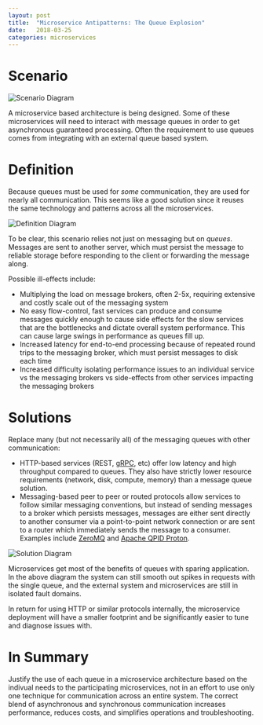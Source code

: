 ```yaml
---
layout: post
title:  "Microservice Antipatterns: The Queue Explosion"
date:   2018-03-25
categories: microservices 
---
```


Scenario
========

![Scenario Diagram]({{site.baseurl}}/images/queue_explosion_situation.png)

A microservice based architecture is being designed. Some of these 
microservices will need to interact with message queues in order to get 
asynchronous guaranteed processing. Often the requirement to use queues comes
from integrating with an external queue based system.

Definition
==========

Because queues must be used for *some* communication, they are used for nearly
all communication. This seems like a good solution since it reuses the same
technology and patterns across all the microservices.

![Definition Diagram]({{site.baseurl}}/images/queue_explosion_definition.png)

To be clear, this scenario relies not just on messaging but on *queues*. 
Messages are sent to another server, which must persist the message to reliable
storage before responding to the client or forwarding the message along.

Possible ill-effects include:

* Multiplying the load on message brokers, often 2-5x, requiring extensive and
  costly scale out of the messaging system
* No easy flow-control, fast services can produce and consume messages quickly
  enough to cause side effects for the slow services that are the bottlenecks and
  dictate overall system performance. This can cause large swings in 
  performance as queues fill up.
* Increased latency for end-to-end processing because of repeated round trips 
  to the messaging broker, which must persist messages to disk each time
* Increased difficulty isolating performance issues to an individual service vs
  the messaging brokers vs side-effects from other services impacting the 
  messaging brokers

Solutions
=========

Replace many (but not necessarily all) of the messaging queues with other 
communication:

* HTTP-based services (REST, [gRPC](https://grpc.io/), etc) offer low latency and high throughput
  compared to queues. They also have strictly lower resource requirements
  (network, disk, compute, memory) than a message queue solution.
* Messaging-based peer to peer or routed protocols allow services to follow
  similar messaging conventions, but instead of sending messages to a broker
  which persists messages, messages are either sent directly to another 
  consumer via a point-to-point network connection or are sent to a router
  which immediately sends the message to a consumer. Examples include 
  [ZeroMQ](http://zeromq.org/) and 
  [Apache QPID Proton](https://qpid.apache.org/proton/index.html).


![Solution Diagram]({{site.baseurl}}/images/queue_explosion_solution.png)

Microservices get most of the benefits of queues with sparing application. In
the above diagram the system can still smooth out spikes in requests with the
single queue, and the external system and microservices are still in isolated
fault domains. 

In return for using HTTP or similar protocols internally, the microservice
deployment will have a smaller footprint and be significantly easier to tune and
diagnose issues with.

In Summary
==========

Justify the use of each queue in a microservice architecture based on the 
indivual needs to the participating microservices, not in an effort to use only
one technique for communication across an entire system. The correct blend of 
asynchronous and synchronous communication increases performance, reduces costs,
and simplifies operations and troubleshooting.

